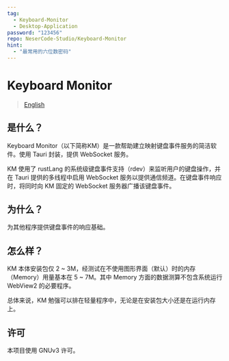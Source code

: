 ```yaml
---
tag:
  - Keyboard-Monitor
  - Desktop-Application
password: "123456"
repo: NeserCode-Studio/Keyboard-Monitor
hint:
  - "最常用的六位数密码"
---
```


# Keyboard Monitor

>   [English](./KeyBoard-Monitor.en-US.md)

## 是什么？

Keyboard Monitor（以下简称KM）是一款帮助建立映射键盘事件服务的简洁软件。使用 Tauri 封装，提供 WebSocket 服务。

KM 使用了 rustLang 的系统级键盘事件支持（rdev）来监听用户的键盘操作，并在 Tauri 提供的多线程中启用 WebSocket 服务以提供通信频道。在键盘事件响应时，将同时向 KM 固定的 WebSocket 服务器广播该键盘事件。

## 为什么？

为其他程序提供键盘事件的响应基础。

## 怎么样？

KM 本体安装包仅 2 ~ 3M，经测试在不使用图形界面（默认）时的内存（Memory）用量基本在 5 ~ 7M。其中 Memory 方面的数据测算不包含系统运行 WebView2 的必要程序。

总体来说，KM 勉强可以排在轻量程序中，无论是在安装包大小还是在运行内存上。

## 许可

本项目使用 GNUv3 许可。
